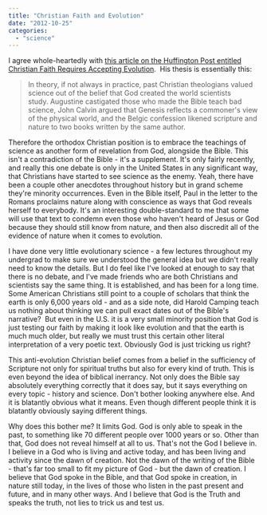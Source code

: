 ```yaml
---
title: "Christian Faith and Evolution"
date: "2012-10-25"
categories: 
  - "science"
---
```


I agree whole-heartedly with [this article on the Huffington Post entitled Christian Faith Requires Accepting Evolution](http://www.huffingtonpost.com/jonathan-dudley/christian-faith-requires-_b_876345.html "Huffington Post - Jonathan Dudley: Christian Faith Requires Accepting Evolution").  His thesis is essentially this:

> In theory, if not always in practice, past Christian theologians valued science out of the belief that God created the world scientists study. Augustine castigated those who made the Bible teach bad science, John Calvin argued that Genesis reflects a commoner's view of the physical world, and the Belgic confession likened scripture and nature to two books written by the same author.

Therefore the orthodox Christian position is to embrace the teachings of science as another form of revelation from God, alongside the Bible. This isn't a contradiction of the Bible - it's a supplement. It's only fairly recently, and really this one debate is only in the United States in any significant way, that Christians have started to see science as the enemy. Yeah, there have been a couple other anecdotes throughout history but in grand scheme they're minority occurrences. Even in the Bible itself, Paul in the letter to the Romans proclaims nature along with conscience as ways that God reveals herself to everybody. It's an interesting double-standard to me that some will use that text to condemn even those who haven't heard of Jesus or God because they should still know from nature, and then also discredit all of the evidence of nature when it comes to evolution.

<!--more-->

I have done very little evolutionary science - a few lectures throughout my undergrad to make sure we understood the general idea but we didn't really need to know the details. But I do feel like I've looked at enough to say that there is no debate, and I've made friends who are both Christians and scientists say the same thing. It is established, and has been for a long time. Some American Christians still point to a couple of scholars that think the earth is only 6,000 years old - and as a side note, did Harold Camping teach us nothing about thinking we can pull exact dates out of the Bible's narrative?  But even in the U.S. it is a very small minority position that God is just testing our faith by making it look like evolution and that the earth is much much older, but really we must trust this certain other literal interpretation of a very poetic text. Obviously God is just tricking us right?

This anti-evolution Christian belief comes from a belief in the sufficiency of Scripture not only for spiritual truths but also for every kind of truth. This is even beyond the idea of biblical inerrancy. Not only does the Bible say absolutely everything correctly that it does say, but it says everything on every topic - history and science. Don't bother looking anywhere else. And it is blatantly obvious what it means. Even though different people think it is blatantly obviously saying different things.

Why does this bother me? It limits God. God is only able to speak in the past, to something like 70 different people over 1000 years or so. Other than that, God does not reveal himself at all to us. That's not the God I believe in. I believe in a God who is living and active today, and has been living and activity since the dawn of creation. Not the dawn of the writing of the Bible - that's far too small to fit my picture of God - but the dawn of creation. I believe that God spoke in the Bible, and that God spoke in creation, in nature still today, in the lives of those who listen in the past present and future, and in many other ways. And I believe that God is the Truth and speaks the truth, not lies to trick us and test us.
